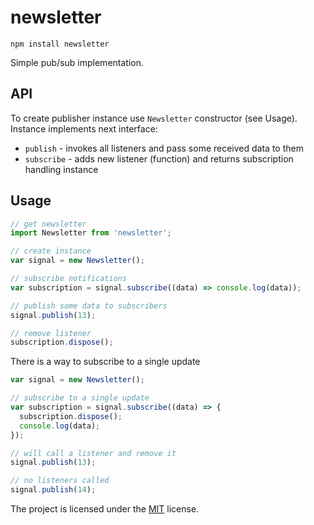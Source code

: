 # newsletter

    npm install newsletter

Simple pub/sub implementation.

## API

To create publisher instance use `Newsletter` constructor (see Usage). Instance implements next interface:

- `publish` - invokes all listeners and pass some received data to them
- `subscribe` - adds new listener (function) and returns subscription handling instance

## Usage

```javascript
// get newsletter
import Newsletter from 'newsletter';

// create instance
var signal = new Newsletter();

// subscribe notifications
var subscription = signal.subscribe((data) => console.log(data));

// publish some data to subscribers
signal.publish(13);

// remove listener
subscription.dispose();
```

There is a way to subscribe to a single update

```javascript
var signal = new Newsletter();

// subscribe to a single update
var subscription = signal.subscribe((data) => {
  subscription.dispose();
  console.log(data);
});

// will call a listener and remove it
signal.publish(13);

// no listeners called
signal.publish(14);
```

The project is licensed under the [MIT](https://github.com/alexeyraspopov/newsletter/blob/master/LICENSE) license.
